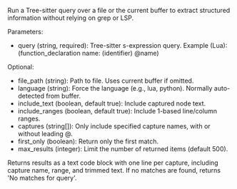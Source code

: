 Run a Tree-sitter query over a file or the current buffer to extract structured information without relying on grep or LSP.

Parameters:
- query (string, required): Tree-sitter s-expression query. Example (Lua):
  (function_declaration name: (identifier) @name)

Optional:
- file_path (string): Path to file. Uses current buffer if omitted.
- language (string): Force the language (e.g., lua, python). Normally auto-detected from buffer.
- include_text (boolean, default true): Include captured node text.
- include_ranges (boolean, default true): Include 1-based line/column ranges.
- captures (string[]): Only include specified capture names, with or without leading @.
- first_only (boolean): Return only the first match.
- max_results (integer): Limit the number of returned items (default 500).

Returns results as a text code block with one line per capture, including capture name, range, and trimmed text. If no matches are found, returns 'No matches for query'.
